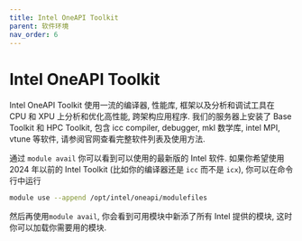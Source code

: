 ```yaml
---
title: Intel OneAPI Toolkit
parent: 软件环境
nav_order: 6
---
```


# Intel OneAPI Toolkit

Intel OneAPI Toolkit 使用一流的编译器, 性能库, 框架以及分析和调试工具在 CPU 和 XPU 上分析和优化高性能, 跨架构应用程序. 我们的服务器上安装了 Base Toolkit 和 HPC Toolkit, 包含 icc compiler, debugger, mkl 数学库, intel MPI, vtune 等软件, 请参阅官网查看完整软件列表及使用方法.

通过 `module avail` 你可以看到可以使用的最新版的 Intel 软件. 如果你希望使用 2024 年以前的 Intel Toolkit (比如你的编译器还是 `icc` 而不是 `icx`), 你可以在命令行中运行

~~~ bash
module use --append /opt/intel/oneapi/modulefiles
~~~

然后再使用`module avail`, 你会看到可用模块中新添了所有 Intel 提供的模块, 这时你可以加载你需要用的模块.
